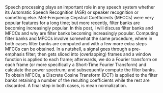 
Speech processing plays an important role in any speech system whether its Automatic Speech Recognition (ASR) or speaker recognition or something else. Mel-Frequency Cepstral Coefficients (MFCCs) were very popular features for a long time; but more recently, filter banks are becoming increasingly popular. In this post, I will discuss filter banks and MFCCs and why are filter banks becoming increasingly popular.  Computing filter banks and MFCCs involve somewhat the same procedure, where in both cases filter banks are computed and with a few more extra steps MFCCs can be obtained. In a nutshell, a signal goes through a pre-emphasis filter; then gets sliced into (overlapping) frames and a window function is applied to each frame; afterwards, we do a Fourier transform on each frame (or more specifically a Short-Time Fourier Transform) and calculate the power spectrum; and subsequently compute the filter banks. To obtain MFCCs, a Discrete Cosine Transform (DCT) is applied to the filter banks retaining a number of the resulting coefficients while the rest are discarded. A final step in both cases, is mean normalization.
